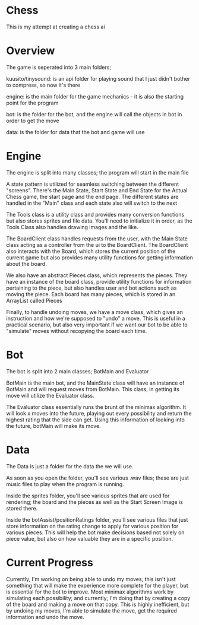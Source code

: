 # Chess
This is my attempt at creating a chess ai

# Overview
The game is seperated into 3 main folders;

kuusito/tinysound: is an api folder for playing sound that I just didn't bother to compress, so now it's there

engine: is the main folder for the game mechanics - it is also the starting point for the program

bot: is the folder for the bot, and the engine will call the objects in bot in order to get the move

data: is the folder for data that the bot and game will use

# Engine
The engine is split into many classes; the program will start in the main file

A state pattern is utilized for seamless switching between the different "screens". There's the Main State, Start State and End State for the Actual Chess game, the start page and the end page. 
The different states are handled in the "Main" class and each state also will switch to the next

The Tools class is a utility class and provides many conversion functions but also stores sprites and file data. You'll need to initialize it in order, as the Tools Class also 
handles drawing images and the like. 

The BoardClient class handles requests from the user, with the Main State class acting as a controller from the ui to the BoardClient. The BoardClient also interacts with the Board, 
which stores the current position of the current game but also provides many utility functions for getting information about the board. 

We also have an abstract Pieces class, which represents the pieces. They have an instance of the board class, provide utility functions for information pertaining to the piece, but 
also handles user and bot actions such as moving the piece. Each board has many pieces, which is stored in an ArrayList called Pieces

Finally, to handle undoing moves, we have a move class, which gives an instruction and how we're supposed to "undo" a move. This is useful in a practical scenario, but also very 
important if we want our bot to be able to "simulate" moves without recopying the board each time. 

# Bot
The bot is split into 2 main classes; BotMain and Evaluator

BotMain is the main bot, and the MainState class will have an instance of BotMain and will request moves from BotMain. This class, in getting its move will utilize the Evaluator class. 

The Evaluator class essentially runs the brunt of the minimax algorithm. It will look x moves into the future, playing out every possibility and return the highest rating that the side can get. 
Using this information of looking into the future, botMain will make its move. 

# Data
The Data is just a folder for the data the we will use. 

As soon as you open the folder, you'll see various .wav files; these are just music files to play when the program is running. 

Inside the sprites folder, you'll see various sprites that are used for rendering; the board and the pieces as well as the Start Screen Image is stored there. 

Inside the botAssist/positionRatings folder, you'll see various files that just store information on the rating change to apply for various position for various pieces. This 
will help the bot make decisions based not solely on piece value, but also on how valuable they are in a specific position. 

# Current Progress
Currently, I'm working on being able to undo my moves; this isn't just something that will make the experience more complete for the player, but is essential for the bot to improve. Most minimax algorithms work by simulating each possibility; and currently; I'm doing that by creating a copy of the board and making a move on that copy. This is highly inefficient, but by undoing my moves, I'm able to simulate the move, get the required information and undo the move. 

